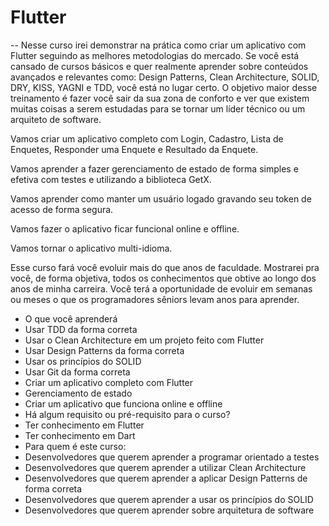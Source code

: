 # Flutter
--
Nesse curso irei demonstrar na prática como criar um aplicativo com Flutter seguindo as melhores metodologias do mercado. Se você está cansado de cursos básicos e quer realmente aprender sobre conteúdos avançados e relevantes como: Design Patterns, Clean Architecture, SOLID, DRY, KISS, YAGNI e TDD, você está no lugar certo. O objetivo maior desse treinamento é fazer você sair da sua zona de conforto e ver que existem muitas coisas a serem estudadas para se tornar um líder técnico ou um arquiteto de software.

Vamos criar um aplicativo completo com Login, Cadastro, Lista de Enquetes, Responder uma Enquete e Resultado da Enquete.

Vamos aprender a fazer gerenciamento de estado de forma simples e efetiva com testes e utilizando a biblioteca GetX.

Vamos aprender como manter um usuário logado gravando seu token de acesso de forma segura.

Vamos fazer o aplicativo ficar funcional online e offline.

Vamos tornar o aplicativo multi-idioma.

Esse curso fará você evoluir mais do que anos de faculdade. Mostrarei pra você, de forma objetiva, todos os conhecimentos que obtive ao longo dos anos de minha carreira. Você terá a oportunidade de evoluir em semanas ou meses o que os programadores sêniors levam anos para aprender.

- O que você aprenderá
- Usar TDD da forma correta
- Usar o Clean Architecture em um projeto feito com Flutter
- Usar Design Patterns da forma correta
- Usar os princípios do SOLID
- Usar Git da forma correta
- Criar um aplicativo completo com Flutter
- Gerenciamento de estado
- Criar um aplicativo que funciona online e offline
- Há algum requisito ou pré-requisito para o curso?
- Ter conhecimento em Flutter
- Ter conhecimento em Dart
- Para quem é este curso:
- Desenvolvedores que querem aprender a programar orientado a testes
- Desenvolvedores que querem aprender a utilizar Clean Architecture
- Desenvolvedores que querem aprender a aplicar Design Patterns de forma correta
- Desenvolvedores que querem aprender a usar os princípios do SOLID
- Desenvolvedores que querem aprender sobre arquitetura de software